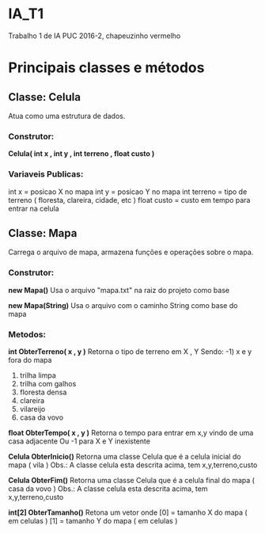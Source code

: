# IA_T1
Trabalho 1 de IA PUC 2016-2, chapeuzinho vermelho

# Principais classes e métodos

## Classe: Celula
Atua como uma estrutura de dados.

### Construtor:
**Celula( int x , int y , int terreno , float custo )**

### Variaveis Publicas:
int x = posicao X no mapa
int y = posicao Y no mapa
int terreno = tipo de terreno ( floresta, clareira, cidade, etc )
float custo = custo em tempo para entrar na celula

## Classe: Mapa
Carrega o arquivo de mapa, armazena funções e operações sobre o mapa.

### Construtor:
**new Mapa()**
Usa o arquivo "mapa.txt" na raiz do projeto como base

**new Mapa(String)**
Usa o arquivo com o caminho String como base do mapa

### Metodos:
**int ObterTerreno( x , y )**
Retorna o tipo de terreno em X , Y
Sendo:
-1) x e y fora do mapa
1) trilha limpa
2) trilha com galhos
3) floresta densa
4) clareira
5) vilareijo
6) casa da vovo

**float ObterTempo( x , y )**
Retorna o tempo para entrar em x,y vindo de uma casa adjacente
Ou -1 para X e Y inexistente

**Celula ObterInicio()**
Retorna uma classe Celula que é a celula inicial do mapa ( vila )
Obs.: A classe celula esta descrita acima, tem x,y,terreno,custo

**Celula ObterFim()**
Retorna uma classe Celula que é a celula final do mapa ( casa da vovo )
Obs.: A classe celula esta descrita acima, tem x,y,terreno,custo

**int[2] ObterTamanho()** 
Retona um vetor onde
[0] = tamanho X do mapa ( em celulas )
[1] = tamanho Y do mapa ( em celulas )



